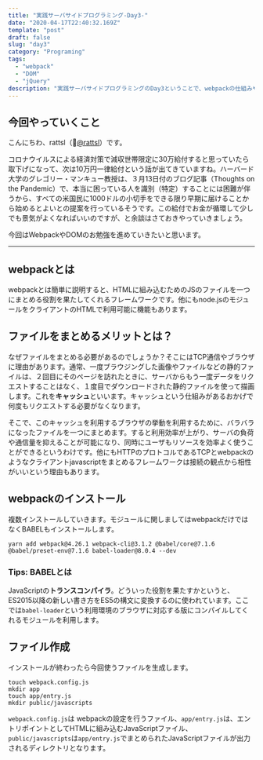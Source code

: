 ```yaml
---
title: "実践サーバサイドプログラミング-Day3-"
date: "2020-04-17T22:40:32.169Z"
template: "post"
draft: false
slug: "day3"
category: "Programing"
tags:
  - "webpack"
  - "DOM"
  - "jQuery"
description: "実践サーバサイドプログラミングのDay3ということで、webpackの仕組みやDOMの操作の勉強をしていきます。"
---
```


## 今回やっていくこと

こんにちわ、rattsl（[@rattsl](https://twitter.com/rattsl)）です。

コロナウイルスによる経済対策で減収世帯限定に30万給付すると思っていたら取下げになって、次は10万円一律給付という話が出てきていますね。ハーバード大学のグレゴリー・マンキュー教授は、３月13日付のブログ記事（Thoughts on the Pandemic）で、本当に困っている人を識別（特定）することには困難が伴うから、すべての米国民に1000ドルの小切手をできる限り早期に届けることから始めるとよいとの提案を行っているそうです。この給付でお金が循環して少しでも景気がよくなればいいのですが、と余談はさておきやっていきましょう。

今回はWebpackやDOMのお勉強を進めていきたいと思います。

***

## webpackとは

webpackとは簡単に説明すると、HTMLに組み込むためのJSのファイルを一つにまとめる役割を果たしてくれるフレームワークです。他にもnode.jsのモジュールをクライアントのHTMLで利用可能に機能もあります。

## ファイルをまとめるメリットとは？

なぜファイルをまとめる必要があるのでしょうか？そこにはTCP通信やブラウザに理由があります。通常、一度ブラウジングした画像やファイルなどの静的ファイルは、２回目にそのページを訪れたときに、サーバからもう一度データをリクエストすることはなく、１度目でダウンロードされた静的ファイルを使って描画します。これを**キャッシュ**といいます。キャッシュという仕組みがあるおかげで何度もリクエストする必要がなくなります。

そこで、このキャッシュを利用するブラウザの挙動を利用するために、バラバラになったファイルを一つにまとめます。すると利用効率が上がり、サーバの負荷や通信量を抑えることが可能になり、同時にユーザもリソースを効率よく使うことができるというわけです。他にもHTTPのプロトコルであるTCPとwebpackのようなクライアントjavascriptをまとめるフレームワークは接続の観点から相性がいいという理由もあります。

## webpackのインストール

複数インストールしていきます。モジュールに関しましてはwebpackだけではなくBABELもインストールします。

```
yarn add webpack@4.26.1 webpack-cli@3.1.2 @babel/core@7.1.6 @babel/preset-env@7.1.6 babel-loader@8.0.4 --dev
```

### Tips: BABELとは
JavaScriptの**トランスコンパイラ**。どういった役割を果たすかというと、ES2015以降の新しい書き方をES5の構文に変換するのに使われています。ここでは`babel-loader`という利用環境のブラウザに対応する版にコンパイルしてくれるモジュールを利用します。

## ファイル作成

インストールが終わったら今回使うファイルを生成します。

```
touch webpack.config.js
mkdir app
touch app/entry.js
mkdir public/javascripts
```

`webpack.config.js`は webpackの設定を行うファイル、`app/entry.js`は、エントリポイントとしてHTMLに組み込むJavaScriptファイル、`public/javascripts`は`app/entry.js`でまとめられたJavaScriptファイルが出力されるディレクトリとなります。

